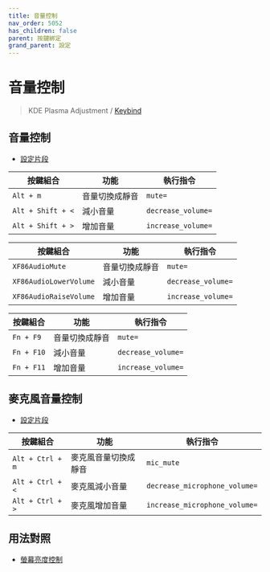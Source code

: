 ```yaml
---
title: 音量控制
nav_order: 5052
has_children: false
parent: 按鍵綁定
grand_parent: 設定
---
```



# 音量控制

> KDE Plasma Adjustment / [Keybind](https://github.com/samwhelp/note-about-kde/tree/gh-pages/_demo/prototype/de/kde-plasma/part/keybind/kde-plasma-keybind-main)


## 音量控制

* [設定片段](https://github.com/samwhelp/note-about-kde/blob/gh-pages/_demo/prototype/de/kde-plasma/part/keybind/kde-plasma-keybind-main/config/kde-plasma-keybind/skel/.config/kglobalshortcutsrc#L34-L41)

| 按鍵組合          | 功能             | 執行指令                                    |
| ----------------- | ---------------- | ------------------------------------------- |
| `Alt + m`         | 音量切換成靜音   | `mute=`     |
| `Alt + Shift + <` | 減小音量         | `decrease_volume=` |
| `Alt + Shift + >` | 增加音量         | `increase_volume=` |


| 按鍵組合               | 功能           | 執行指令                                    |
| ---------------------- | -------------- | ------------------------------------------- |
| `XF86AudioMute`        | 音量切換成靜音 | `mute=`     |
| `XF86AudioLowerVolume` | 減小音量       | `decrease_volume=` |
| `XF86AudioRaiseVolume` | 增加音量       | `increase_volume=` |


| 按鍵組合          | 功能             | 執行指令                                    |
| ----------------- | ---------------- | ------------------------------------------- |
| `Fn + F9`         | 音量切換成靜音   | `mute=`     |
| `Fn + F10` | 減小音量         | `decrease_volume=` |
| `Fn + F11` | 增加音量         | `increase_volume=` |


## 麥克風音量控制

* [設定片段](https://github.com/samwhelp/note-about-kde/blob/gh-pages/_demo/prototype/de/kde-plasma/part/keybind/kde-plasma-keybind-main/config/kde-plasma-keybind/skel/.config/kglobalshortcutsrc#L36-L43)


| 按鍵組合          | 功能             | 執行指令                                    |
| ----------------- | ---------------- | ------------------------------------------- |
| `Alt + Ctrl + m`         | 麥克風音量切換成靜音   | `mic_mute`     |
| `Alt + Ctrl + <` | 麥克風減小音量         | `decrease_microphone_volume=` |
| `Alt + Ctrl + >` | 麥克風增加音量         | `increase_microphone_volume=` |





## 用法對照

* [螢幕亮度控制](https://samwhelp.github.io/note-about-kde/read/config/kde-plasma-adjustment/keybind/monitor-brightness-control.html)
